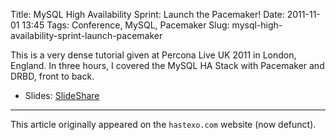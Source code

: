 Title: MySQL High Availability Sprint: Launch the Pacemaker!
Date: 2011-11-01 13:45
Tags: Conference, MySQL, Pacemaker
Slug: mysql-high-availability-sprint-launch-pacemaker

This is a very dense tutorial given at Percona Live UK 2011 in London,
England. In three hours, I covered the MySQL HA Stack with
Pacemaker and DRBD, front to back.

<!--break-->

* Slides: [SlideShare](https://www.slideshare.net/slideshow/embed_code/key/sz9doig59uDdAC)

* * *

This article originally appeared on the `hastexo.com` website (now defunct).
